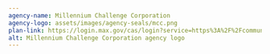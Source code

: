 ```yaml
---
agency-name: Millennium Challenge Corporation
agency-logo: assets/images/agency-seals/mcc.png
plan-link: https://login.max.gov/cas/login?service=https%3A%2F%2Fcommunity.max.gov%2Flogin.action%3Fos_destination%3D%252Fdownload%252Fattachments%252F2141469255%252Fpolicy-for-monitoring-and-evaluation.pdf%253Fapi%253Dv2
alt: Millennium Challenge Corporation agency logo
---
```









